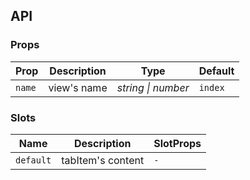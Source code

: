 ## API

### Props

| Prop   | Description | Type               | Default |
| ------ | ----------- | ------------------ | ------- |
| `name` | view's name | _string \| number_ | `index` |

### Slots

| Name | Description | SlotProps |
| --------- | ----------------- | --------- |
| `default` | tabItem's content | `-`       |
